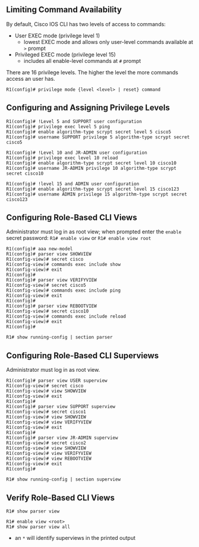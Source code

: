 Limiting Command Availability
-----------------------------
By default, Cisco IOS CLI has two levels of access to commands:
* User EXEC mode (privilege level 1)
	- lowest EXEC mode and allows only user-level commands available at `>` prompt
* Privileged EXEC mode (privilege level 15)
	- includes all enable-level commands at `#` prompt

There are 16 privilege levels.
The higher the level the more commands access an user has.

	R1(config)# privilege mode {level <level> | reset} command

Configuring and Assigning Privilege Levels
------------------------------------------
	R1(config)# !Level 5 and SUPPORT user configuration
	R1(config)# privilege exec level 5 ping
	R1(config)# enable algorithm-type scrypt secret level 5 cisco5
	R1(config)# username SUPPORT privilege 5 algorithm-type scrypt secret cisco5
	
	R1(config)# !Level 10 and JR-ADMIN user configuration
	R1(config)# privilege exec level 10 reload
	R1(config)# enable algorithm-type scrypt secret level 10 cisco10
	R1(config)# username JR-ADMIN privilege 10 algorithm-type scrypt secret cisco10
	
	R1(config)# !level 15 and ADMIN user configuration
	R1(config)# enable algorithm-type scrypt secret level 15 cisco123
	R1(config)# username ADMIN privilege 15 algorithm-type scrypt secret cisco123

Configuring Role-Based CLI Views
--------------------------------
Administrator must log in as root view; 
when prompted enter the `enable` secret password: 
`R1# enable view`
or
`R1# enable view root`

	R1(config)# aaa new-model
	R1(config)# parser view SHOWVIEW
	R1(config-view)# secret cisco
	R1(config-view)# commands exec include show
	R1(config-view)# exit
	R1(config)# 
	R1(config)# parser view VERIFYVIEW
	R1(config-view)# secret cisco5
	R1(config-view)# commands exec include ping
	R1(config-view)# exit
	R1(config)# 
	R1(config)# parser view REBOOTVIEW
	R1(config-view)# secret cisco10
	R1(config-view)# commands exec include reload
	R1(config-view)# exit
	R1(config)# 
	
	R1# show running-config | section parser

Configuring Role-Based CLI Superviews
-------------------------------------
Administrator must log in as root view.

	R1(config)# parser view USER superview
	R1(config-view)# secret cisco
	R1(config-view)# view SHOWVIEW
	R1(config-view)# exit
	R1(config)# 
	R1(config)# parser view SUPPORT superview
	R1(config-view)# secret cisco1
	R1(config-view)# view SHOWVIEW
	R1(config-view)# view VERIFYVIEW
	R1(config-view)# exit
	R1(config)# 
	R1(config)# parser view JR-ADMIN superview
	R1(config-view)# secret cisco2
	R1(config-view)# view SHOWVIEW
	R1(config-view)# view VERIFYVIEW
	R1(config-view)# view REBOOTVIEW
	R1(config-view)# exit
	R1(config)# 
	
	R1# show running-config | section superview

Verify Role-Based CLI Views
---------------------------
	R1# show parser view
	
	R1# enable view <root>
	R1# show parser view all

- an `*` will identify superviews in the printed output
